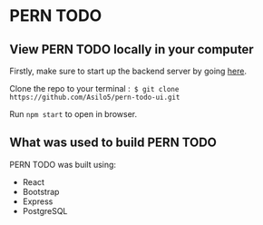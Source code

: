 # PERN TODO



## View PERN TODO locally in your computer

Firstly, make sure to start up the backend server by going [here](https://github.com/Asilo5/pern-todo-api).

Clone the repo to your terminal :``` $ git clone https://github.com/Asilo5/pern-todo-ui.git```

Run `` npm start `` to open in browser.

## What was used to build PERN TODO

PERN TODO was built using:
  - React
  - Bootstrap
  - Express
  - PostgreSQL
